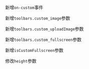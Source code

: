 新增`on-custom`事件

新增`toolbars.custom_image`参数

新增`toolbars.custom_uploadImage`参数

新增`toolbars.custom_fullscreen`参数

新增`isCustomFullscreen`参数

修改`height`参数